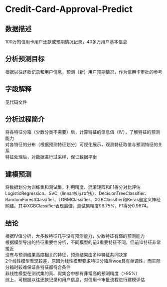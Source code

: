 # Credit-Card-Approval-Predict
## 数据描述
100万的信用卡用户还款或预期情况记录，40多万用户基本信息
## 分析预测目标
根据以往还款记录和用户信息，预测（新）用户预期情况，作为信用卡审批的参考
## 字段解释
见代码文件
## 分析过程简介
将各特征分箱（少数分类不需要）后，计算特征的信息值（IV），了解特征的预测能力<br/>
对各特征的分布（根据预测特征划分）可视化展示，观测特征取值与预测特征的关系<br/>
特征处理后，对数据进行过采样，保证数据平衡<br/>
## 建模预测
将数据划分为训练集和测试集，利用精度、混淆矩阵和F1得分对比评估LogisticRegression、SVC（linear核与rbf核）、DecisionTreeClassifier、RandomForestClassifier、LGBMClassifier、XGBClassifier和Keras自定义神经网络。其中XGBClassifier表现最佳，测试集精度96.75%，F1得分0.9674。
## 结论
根据IV值分析，大多数特征几乎没有预测能力，少数特征有弱的预测能力<br/>
根据模型导出的特征重要性分析，不同模型的前3重要特征不同，但前10特征非常接近<br/>
没有与预测结果高度相关的特征，预测结果由多种特征共同决定<br/>
2个线性模型表现较差，原因为线性模型要求特征分箱后woe具有单调性，而实际分箱时较难保证各特征都符合条件<br/>
非线性模型在测试集的真、假集合中都有非常高的预测精度（>95%）<br/>
综上，可根据以往还款记录和用户信息，对信用卡审批流程进行建模评估
